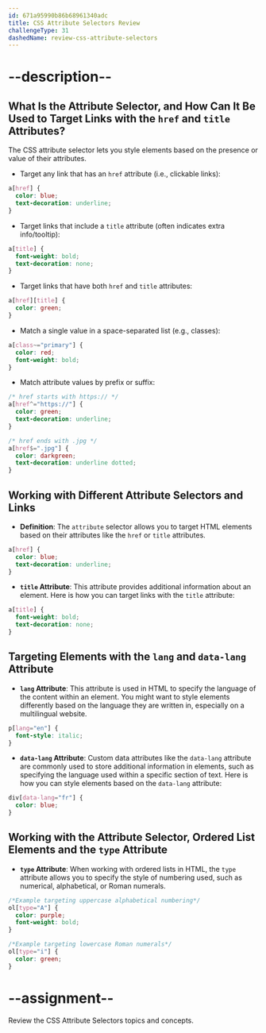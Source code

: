 ```yaml
---
id: 671a95990b86b68961340adc
title: CSS Attribute Selectors Review
challengeType: 31
dashedName: review-css-attribute-selectors
---
```


# --description--

## What Is the Attribute Selector, and How Can It Be Used to Target Links with the `href` and `title` Attributes?

The CSS attribute selector lets you style elements based on the presence or value of their attributes.

- Target any link that has an `href` attribute (i.e., clickable links):

```css
a[href] {
  color: blue;
  text-decoration: underline;
}
```

- Target links that include a `title` attribute (often indicates extra info/tooltip):

```css
a[title] {
  font-weight: bold;
  text-decoration: none;
}
```

- Target links that have both `href` and `title` attributes:

```css
a[href][title] {
  color: green;
}
```

- Match a single value in a space-separated list (e.g., classes):

```css
a[class~="primary"] {
  color: red;
  font-weight: bold;
}
```

- Match attribute values by prefix or suffix:

```css
/* href starts with https:// */
a[href^="https://"] {
  color: green;
  text-decoration: underline;
}

/* href ends with .jpg */
a[href$=".jpg"] {
  color: darkgreen;
  text-decoration: underline dotted;
}
```

## Working with Different Attribute Selectors and Links

- **Definition**: The `attribute` selector allows you to target HTML elements based on their attributes like the `href` or `title` attributes.

```css
a[href] {
  color: blue;
  text-decoration: underline;
}
```

- **`title` Attribute**: This attribute provides additional information about an element. Here is how you can target links with the `title` attribute:

```css
a[title] {
  font-weight: bold;
  text-decoration: none;
}
```

## Targeting Elements with the `lang` and `data-lang` Attribute

- **`lang` Attribute**: This attribute is used in HTML to specify the language of the content within an element. You might want to style elements differently based on the language they are written in, especially on a multilingual website. 

```css
p[lang="en"] {
  font-style: italic;
}
```

- **`data-lang` Attribute**: Custom data attributes like the `data-lang` attribute are commonly used to store additional information in elements, such as specifying the language used within a specific section of text. Here is how you can style elements based on the `data-lang` attribute:

```css
div[data-lang="fr"] {
  color: blue;
}
```

## Working with the Attribute Selector, Ordered List Elements and the `type` Attribute

- **`type` Attribute**: When working with ordered lists in HTML, the `type` attribute allows you to specify the style of numbering used, such as numerical, alphabetical, or Roman numerals. 

```css
/*Example targeting uppercase alphabetical numbering*/
ol[type="A"] {
  color: purple;
  font-weight: bold;
}

/*Example targeting lowercase Roman numerals*/
ol[type="i"] {
  color: green;
}
```


# --assignment--

Review the CSS Attribute Selectors topics and concepts.
